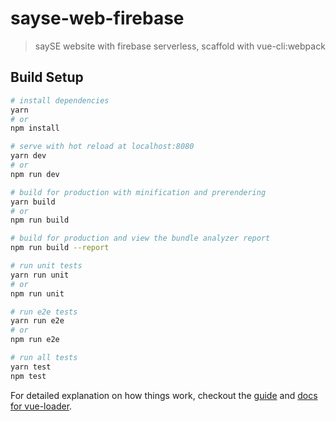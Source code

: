 # sayse-web-firebase

> saySE website with firebase serverless, scaffold with vue-cli:webpack

## Build Setup

``` bash
# install dependencies
yarn
# or
npm install

# serve with hot reload at localhost:8080
yarn dev
# or
npm run dev

# build for production with minification and prerendering
yarn build
# or
npm run build

# build for production and view the bundle analyzer report
npm run build --report

# run unit tests
yarn run unit
# or
npm run unit

# run e2e tests
yarn run e2e
# or
npm run e2e

# run all tests
yarn test
npm test
```

For detailed explanation on how things work, checkout the [guide](http://vuejs-templates.github.io/webpack/) and [docs for vue-loader](http://vuejs.github.io/vue-loader).
